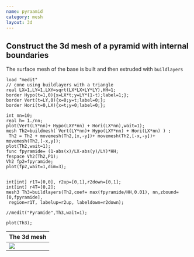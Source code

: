 ```yaml
---
name: pyraamid
category: mesh
layout: 3d
---
```


## Construct the 3d mesh of a pyramid with internal boundaries

The surface mesh of the base is built and then extruded with $\texttt{buildlayers}$
~~~freefem
load "medit"
// cone using buildlayers with a triangle 
real LX=1,LY=1,LXY=sqrt(LX*LX+LY*LY),HH=1; 
border Hypo(t=1,0){x=LX*t;y=LY*(1-t);label=1;};
border Vert(t=LY,0){x=0;y=t;label=0;};
border Hori(t=0,LX){x=t;y=0;label=0;};

int nn=10;
real h= 1./nn;
plot(Vert(LY*nn)+ Hypo(LXY*nn) + Hori(LX*nn),wait=1);
mesh Th2=buildmesh( Vert(LY*nn)+ Hypo(LXY*nn) + Hori(LX*nn) ) ;
 Th2 = Th2 + movemesh(Th2,[x,-y])+ movemesh(Th2,[-x,-y])+  movemesh(Th2,[-x,y]);
plot(Th2,wait=1);
func fpyramide= (1-abs(x)/LX-abs(y)/LY)*HH;
fespace Vh2(Th2,P1);
Vh2 fp2=fpyramide;
plot(fp2,wait=1,dim=3);


int[int] r1T=[0,0], r2up=[0,1],r2down=[0,1];
int[int] r4T=[0,2]; 
mesh3 Th3=buildlayers(Th2,coef= max(fpyramide/HH,0.01), nn,zbound=[0,fpyramide],
 region=r1T, labelup=r2up, labeldown=r2down);

//medit("Pyramide",Th3,wait=1);

plot(Th3);
~~~

|The 3d mesh   |
|--------------|
|![][_solution]|

[_solution]: https://raw.githubusercontent.com/phtournier/ffmdtest/refs/heads/main/figures/3d/pyramide/solution.png